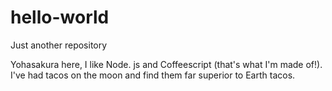 # hello-world
Just another repository

Yohasakura here, I like Node. js and Coffeescript (that's what I'm made of!).
I've had tacos on the moon and find them far superior to Earth tacos.
